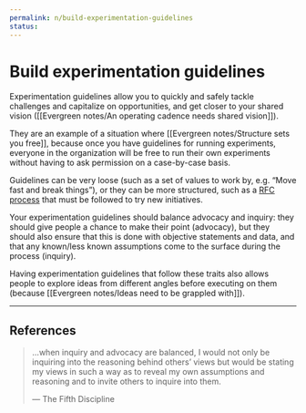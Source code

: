 ```yaml
---
permalink: n/build-experimentation-guidelines
status: 
---
```

# Build experimentation guidelines

Experimentation guidelines allow you to quickly and safely tackle challenges and capitalize on opportunities, and get closer to your shared vision ([[Evergreen notes/An operating cadence needs shared vision]]).

They are an example of a situation where [[Evergreen notes/Structure sets you free]], because once you have guidelines for running experiments, everyone in the organization will be free to run their own experiments without having to ask permission on a case-by-case basis.

Guidelines can be very loose (such as a set of values to work by, e.g. “Move fast and break things”), or they can be more structured, such as a [RFC process](https://nebulab.com/blog/driving-organizational-change-with-rfcs) that must be followed to try new initiatives.

Your experimentation guidelines should balance advocacy and inquiry: they should give people a chance to make their point (advocacy), but they should also ensure that this is done with objective statements and data, and that any known/less known assumptions come to the surface during the process (inquiry).

Having experimentation guidelines that follow these traits also allows people to explore ideas from different angles before executing on them (because [[Evergreen notes/Ideas need to be grappled with]]).

---

## References

> ...when inquiry and advocacy are balanced, I would not only be inquiring into the reasoning behind others’ views but would be stating my views in such a way as to reveal my own assumptions and reasoning and to invite others to inquire into them.
>
> — The Fifth Discipline
